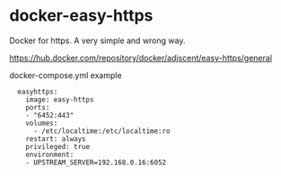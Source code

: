 # docker-easy-https

Docker for https. A very simple and wrong way.

https://hub.docker.com/repository/docker/adjscent/easy-https/general

docker-compose.yml example
```
  easyhttps:
    image: easy-https
    ports:
    - "6452:443"
    volumes:
      - /etc/localtime:/etc/localtime:ro
    restart: always
    privileged: true
    environment:
    - UPSTREAM_SERVER=192.168.0.16:6052
```
